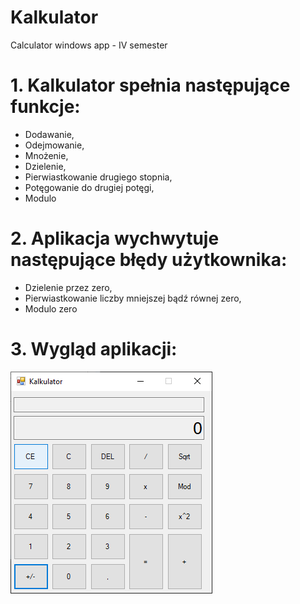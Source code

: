 # Kalkulator
Calculator windows app - IV semester

# 1. Kalkulator spełnia następujące funkcje:
- Dodawanie,
- Odejmowanie,
- Mnożenie,
- Dzielenie,
- Pierwiastkowanie drugiego stopnia,
- Potęgowanie do drugiej potęgi,
- Modulo
# 2. Aplikacja wychwytuje następujące błędy użytkownika:
- Dzielenie przez zero,
- Pierwiastkowanie liczby mniejszej bądź równej zero,
- Modulo zero
# 3. Wygląd aplikacji:

![alt text](https://github.com/Filiponesco/Kalkulator/blob/master/screenshot.png)   
